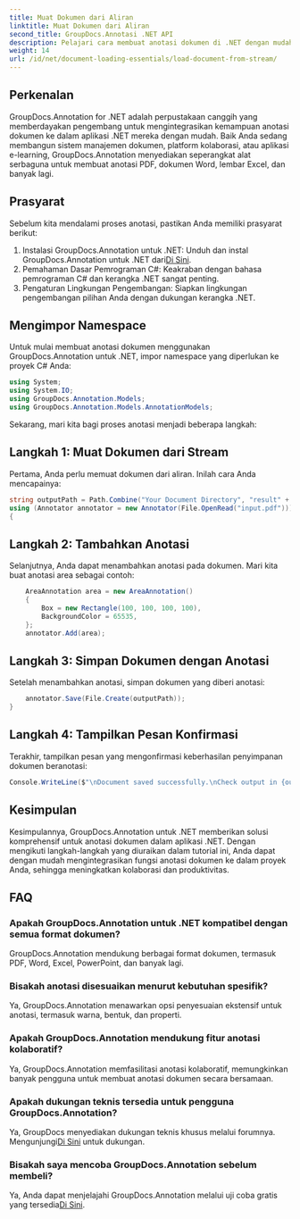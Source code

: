 ```yaml
---
title: Muat Dokumen dari Aliran
linktitle: Muat Dokumen dari Aliran
second_title: GroupDocs.Annotasi .NET API
description: Pelajari cara membuat anotasi dokumen di .NET dengan mudah menggunakan GroupDocs.Annotation. Meningkatkan kolaborasi dan produktivitas.
weight: 14
url: /id/net/document-loading-essentials/load-document-from-stream/
---
```

## Perkenalan
GroupDocs.Annotation for .NET adalah perpustakaan canggih yang memberdayakan pengembang untuk mengintegrasikan kemampuan anotasi dokumen ke dalam aplikasi .NET mereka dengan mudah. Baik Anda sedang membangun sistem manajemen dokumen, platform kolaborasi, atau aplikasi e-learning, GroupDocs.Annotation menyediakan seperangkat alat serbaguna untuk membuat anotasi PDF, dokumen Word, lembar Excel, dan banyak lagi.
## Prasyarat
Sebelum kita mendalami proses anotasi, pastikan Anda memiliki prasyarat berikut:
1. Instalasi GroupDocs.Annotation untuk .NET: Unduh dan instal GroupDocs.Annotation untuk .NET dari[Di Sini](https://releases.groupdocs.com/annotation/net/).
2. Pemahaman Dasar Pemrograman C#: Keakraban dengan bahasa pemrograman C# dan kerangka .NET sangat penting.
3. Pengaturan Lingkungan Pengembangan: Siapkan lingkungan pengembangan pilihan Anda dengan dukungan kerangka .NET.

## Mengimpor Namespace
Untuk mulai membuat anotasi dokumen menggunakan GroupDocs.Annotation untuk .NET, impor namespace yang diperlukan ke proyek C# Anda:
```csharp
using System;
using System.IO;
using GroupDocs.Annotation.Models;
using GroupDocs.Annotation.Models.AnnotationModels;
```

Sekarang, mari kita bagi proses anotasi menjadi beberapa langkah:
## Langkah 1: Muat Dokumen dari Stream
Pertama, Anda perlu memuat dokumen dari aliran. Inilah cara Anda mencapainya:
```csharp
string outputPath = Path.Combine("Your Document Directory", "result" + Path.GetExtension("input.pdf"));
using (Annotator annotator = new Annotator(File.OpenRead("input.pdf")))
{
```
## Langkah 2: Tambahkan Anotasi
Selanjutnya, Anda dapat menambahkan anotasi pada dokumen. Mari kita buat anotasi area sebagai contoh:
```csharp
	AreaAnnotation area = new AreaAnnotation()
	{
		Box = new Rectangle(100, 100, 100, 100),
		BackgroundColor = 65535,
	};
	annotator.Add(area);
```
## Langkah 3: Simpan Dokumen dengan Anotasi
Setelah menambahkan anotasi, simpan dokumen yang diberi anotasi:
```csharp
	annotator.Save(File.Create(outputPath));
}
```
## Langkah 4: Tampilkan Pesan Konfirmasi
Terakhir, tampilkan pesan yang mengonfirmasi keberhasilan penyimpanan dokumen beranotasi:
```csharp
Console.WriteLine($"\nDocument saved successfully.\nCheck output in {outputPath}.");
```

## Kesimpulan
Kesimpulannya, GroupDocs.Annotation untuk .NET memberikan solusi komprehensif untuk anotasi dokumen dalam aplikasi .NET. Dengan mengikuti langkah-langkah yang diuraikan dalam tutorial ini, Anda dapat dengan mudah mengintegrasikan fungsi anotasi dokumen ke dalam proyek Anda, sehingga meningkatkan kolaborasi dan produktivitas.
## FAQ
### Apakah GroupDocs.Annotation untuk .NET kompatibel dengan semua format dokumen?
GroupDocs.Annotation mendukung berbagai format dokumen, termasuk PDF, Word, Excel, PowerPoint, dan banyak lagi.
### Bisakah anotasi disesuaikan menurut kebutuhan spesifik?
Ya, GroupDocs.Annotation menawarkan opsi penyesuaian ekstensif untuk anotasi, termasuk warna, bentuk, dan properti.
### Apakah GroupDocs.Annotation mendukung fitur anotasi kolaboratif?
Ya, GroupDocs.Annotation memfasilitasi anotasi kolaboratif, memungkinkan banyak pengguna untuk membuat anotasi dokumen secara bersamaan.
### Apakah dukungan teknis tersedia untuk pengguna GroupDocs.Annotation?
 Ya, GroupDocs menyediakan dukungan teknis khusus melalui forumnya. Mengunjungi[Di Sini](https://forum.groupdocs.com/c/annotation/10) untuk dukungan.
### Bisakah saya mencoba GroupDocs.Annotation sebelum membeli?
 Ya, Anda dapat menjelajahi GroupDocs.Annotation melalui uji coba gratis yang tersedia[Di Sini](https://releases.groupdocs.com/).